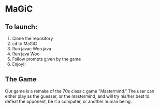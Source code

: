 # MaGiC
## To launch:
1. Clone the repository
2. cd to MaGiC
3. Run javac Woo.java
4. Run java Woo
5. Follow prompts given by the game
6. Enjoy!!

## The Game
Our game is a remake of the 70s classic game "Mastermind." 
The user can either play as the guesser, or the mastermind, and will try his/her best
to defeat the opponent, be it a computer, or another human being.
